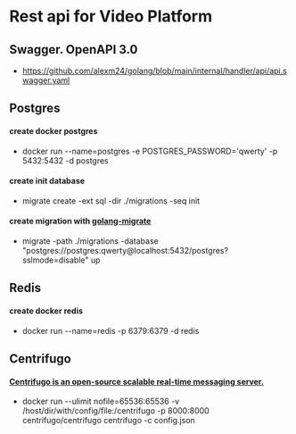 # Rest api for Video Platform

## Swagger. OpenAPI 3.0
- https://github.com/alexm24/golang/blob/main/internal/handler/api/api.swagger.yaml

## Postgres

#### create docker postgres
- docker run --name=postgres -e POSTGRES_PASSWORD='qwerty' -p 5432:5432 -d postgres

#### create init database
- migrate create -ext sql -dir ./migrations -seq init

#### create migration with [golang-migrate](https://github.com/golang-migrate/migrate)
- migrate -path ./migrations -database "postgres://postgres:qwerty@localhost:5432/postgres?sslmode=disable" up

## Redis

#### create docker redis
- docker run --name=redis -p 6379:6379 -d redis

## Centrifugo
#### [Centrifugo is an open-source scalable real-time messaging server.](https://github.com/centrifugal/centrifugo)
- docker run --ulimit nofile=65536:65536 -v /host/dir/with/config/file:/centrifugo -p 8000:8000 centrifugo/centrifugo centrifugo -c config.json